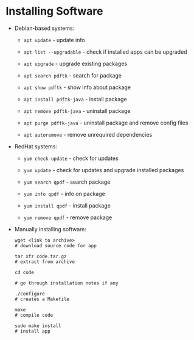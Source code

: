 # Installing Software

* Debian-based systems:

  * ```apt update``` - update info

  * ```apt list --upgradable``` - check if installed apps can be upgraded

  * ```apt upgrade``` - upgrade existing packages

  * ```apt search pdftk``` - search for package

  * ```apt show pdftk``` - show info about package

  * ```apt install pdftk-java``` - install package

  * ```apt remove pdftk-java``` - uninstall package

  * ```apt purge pdftk-java``` - uninstall package and remove config files

  * ```apt autoremove``` - remove unrequired dependencies

* RedHat systems:

  * ```yum check-update``` - check for updates

  * ```yum update``` - check for updates and upgrade installed packages

  * ```yum search qpdf``` - search package

  * ```yum info qpdf``` - info on package

  * ```yum install qpdf``` - install package

  * ```yum remove qpdf``` - remove package

* Manually installing software:

  ```shell
  wget <link to archive>
  # download source code for app

  tar xfz code.tar.gz
  # extract from archive

  cd code

  # go through installation notes if any

  ./configure
  # creates a Makefile

  make
  # compile code

  sudo make install
  # install app
  ```
